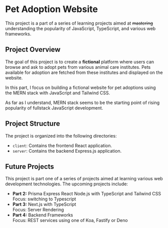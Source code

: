 # Pet Adoption Website

This project is a part of a series of learning projects aimed at ~~mastering~~ understanding the popularity of
JavaScript, TypeScript, and various web frameworks.

## Project Overview

The goal of this project is to create a **fictional** platform where users can browse and ask to adopt pets from various
animal care institutes. Pets available for adoption are fetched from these institutes and displayed on the website.

In this part, I focus on building a fictional website for pet adoptions using the MERN stack with JavaScript and Tailwind CSS.

As far as I understand, MERN stack seems to be the starting point of rising popularity of fullstack JavaScript
development.

## Project Structure

The project is organized into the following directories:

- `client`: Contains the frontend React application.
- `server`: Contains the backend Express.js application.

## Future Projects

This project is part one of a series of projects aimed at learning various web development technologies. The upcoming projects include:

- **Part 2:** Prisma Express React Node.js with TypeScript and Tailwind CSS  
  Focus: switching to Typescript
- **Part 3:** Next.js with TypeScript  
  Focus: Server Rendering
- **Part 4:** Backend Frameworks    
  Focus: REST services using one of Koa, Fastify or Deno 
